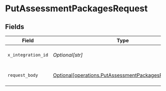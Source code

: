 # PutAssessmentPackagesRequest


## Fields

| Field                                                                                                                    | Type                                                                                                                     | Required                                                                                                                 | Description                                                                                                              |
| ------------------------------------------------------------------------------------------------------------------------ | ------------------------------------------------------------------------------------------------------------------------ | ------------------------------------------------------------------------------------------------------------------------ | ------------------------------------------------------------------------------------------------------------------------ |
| `x_integration_id`                                                                                                       | *Optional[str]*                                                                                                          | :heavy_check_mark:                                                                                                       | ID of the integration you want to interact with.                                                                         |
| `request_body`                                                                                                           | [Optional[operations.PutAssessmentPackagesRequestBody]](undefined/models/operations/putassessmentpackagesrequestbody.md) | :heavy_minus_sign:                                                                                                       | PUT /assessment/packages request body                                                                                    |